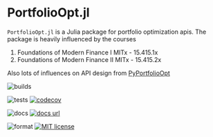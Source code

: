 # PortfolioOpt.jl

`PortfolioOpt.jl` is a Julia package for portfolio optimization apis.
The package is heavily influenced by the courses
 1. Foundations of Modern Finance I MITx - 15.415.1x
 2. Foundations of Modern Finance II MITx - 15.415.2x

Also lots of influences on API design from [PyPortfolioOpt](https://github.com/robertmartin8/PyPortfolioOpt)

![builds](https://github.com/bicepjai/PortfolioOpt.jl/actions/workflows/Builds.yml/badge.svg?branch=testing&event=push)

![tests](https://github.com/bicepjai/PortfolioOpt.jl/actions/workflows/Tests.yml/badge.svg?branch=testing&event=push)
[![codecov](https://codecov.io/gh/bicepjai/PortfolioOpt.jl/branch/testing/graph/badge.svg)](https://codecov.io/gh/bicepjai/PortfolioOpt.jl)

![docs](https://github.com/bicepjai/PortfolioOpt.jl/actions/workflows/Docs.yml/badge.svg?branch=testing&event=push)
<a href="https://bicepjai.github.io/PortfolioOpt.jl/dev/">
    <img src="https://img.shields.io/badge/docs-dev-blue.svg"
        alt="docs url"></a> &nbsp;

![format](https://github.com/bicepjai/PortfolioOpt.jl/actions/workflows/FormatCheck.yml/badge.svg?branch=testing&event=push)
<a href="https://opensource.org/licenses/MIT">
    <img src="https://img.shields.io/badge/license-MIT-brightgreen.svg"
        alt="MIT license"></a> &nbsp;
